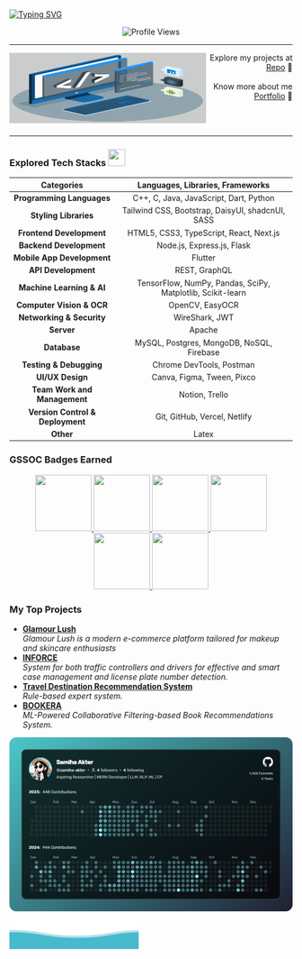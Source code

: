 </br></br></br></br>
[![Typing SVG](https://readme-typing-svg.demolab.com?font=Fira+Code&weight=800&size=36&duration=1&pause=1&color=03AED2&center=true&repeat=false&width=1000&lines=SAMIHA+AKTER)](https://git.io/typing-svg)

<!-- [![Typing SVG](https://readme-typing-svg.demolab.com?font=Fira+Code&weight=800&size=24&duration=2500&pause=150&color=03AED2&center=true&width=1000&lines=Computer+Science+(BSc);Competitive+Programmer;MERN+Developer;)](https://git.io/typing-svg)
-->

<div align="center" >
    <img  height="79px" src="https://komarev.com/ghpvc/?username=samiha-akter&label=Profile_Viewers&style=for-the-badge+flat&color=03AED2" alt="Profile Views">
</div>

---
<div width="100%" align="center">
  <div align="left"><img align="left" width="350" height="125" src="./techstack.gif">   
  </div>
  <div align="right">
   <p>Explore my projects at <a href="https://github.com/samiha-akter?tab=repositories">Repo</a> 📍</br><br/>Know more about me <a href="https://samiha-akter.vercel.app/">Portfolio</a> 📍<br/><br/>
  </div>
</div>
</br> 

---

### Explored Tech Stacks <img src = "https://media2.giphy.com/media/QssGEmpkyEOhBCb7e1/giphy.gif?cid=ecf05e47a0n3gi1bfqntqmob8g9aid1oyj2wr3ds3mg700bl&rid=giphy.gif" width="30px" height="30px">

| Categories                                | Languages, Libraries, Frameworks                                                                                       |
| :---------:                                     | :---:                                                                                                                  |
| **Programming Languages**                 | C++, C, Java, JavaScript, Dart, Python                                                                                 |
| **Styling Libraries**                     | Tailwind CSS, Bootstrap, DaisyUI, shadcnUI, SASS                                                                       |
| **Frontend Development**                  | HTML5, CSS3, TypeScript, React, Next.js                                                                    |
| **Backend Development**                   | Node.js, Express.js, Flask                                                                                     |
| **Mobile App Development**                | Flutter                                                                                                          |
| **API Development**                       | REST,  GraphQL                                                                                                         |
| **Machine Learning & AI**                 | TensorFlow, NumPy, Pandas, SciPy, Matplotlib, Scikit-learn                                          |
| **Computer Vision & OCR**                 | OpenCV, EasyOCR                                                                                           |
| **Networking & Security**                 | WireShark, JWT                                                                                                         |
| **Server**                                | Apache                                                                                                                 |
| **Database**                              | MySQL, Postgres, MongoDB, NoSQL, Firebase                                                                                   |
| **Testing & Debugging**                   | Chrome DevTools, Postman                                                                                               |
| **UI/UX Design**                          | Canva, Figma, Tween, Pixco                                                                                             |
| **Team Work and Management**              | Notion, Trello                                                                                                |
| **Version Control & Deployment**          | Git, GitHub, Vercel, Netlify                                                                                 |
| **Other**                                 | Latex                                                                                                                  |

### GSSOC Badges Earned
<div style='display:flex; align-items:center; gap: 10px;' align='center'><a href="https://gssoc.girlscript.tech/leaderboard">
<img src="https://raw.githubusercontent.com/GSSoC24/Postman-Challenge/main/docs/assets/Postman%20White.png" width="100px" height="100px" />
  <img src="https://raw.githubusercontent.com/GSSoC24/Postman-Challenge/main/docs/assets/1.png" width="100px" height="100px" />
  <img src="https://raw.githubusercontent.com/GSSoC24/Postman-Challenge/main/docs/assets/2.png" width="100px" height="100px" />
  <img src="https://raw.githubusercontent.com/GSSoC24/Postman-Challenge/main/docs/assets/3.png" width="100px" height="100px" />
  <img src="https://raw.githubusercontent.com/GSSoC24/Postman-Challenge/main/docs/assets/4.png" width="100px" height="100px" />
  <img src="https://raw.githubusercontent.com/GSSoC24/Postman-Challenge/main/docs/assets/5.png" width="100px" height="100px" />
  </a>
</div>

### My Top Projects
<ul>
  <li>
      <a href="https://glamour-lush-client.vercel.app/"><b>Glamour Lush</b></a><br/><i>Glamour Lush is a modern e-commerce platform tailored for makeup and skincare enthusiasts</i>
  </li>
   <li>
       <a href="https://inforce-traffic.netlify.app/"><b>INFORCE</b></a>
       <br/>
       <i> System for both traffic controllers and drivers for effective and smart case management and license plate number detection.
       </i>
   </li>
    <li>
        <a href="https://github.com/samiha-akter/travel-destination-recommendation"><b>Travel Destination Recommendation System</b></a>
        <br/>
        <i>Rule-based expert system.
        </i>
    </li>
    <li>
        <a href="https://github.com/samiha-akter/book-recommendation-system"><b>BOOKERA</b></a>
        <br/>
        <i>ML-Powered Collaborative Filtering-based Book Recommendations System.
        </i>
    </li>
</ul>

![github_graph](./samiha-akter_contributions.png)

![Waves](./wave.svg)
